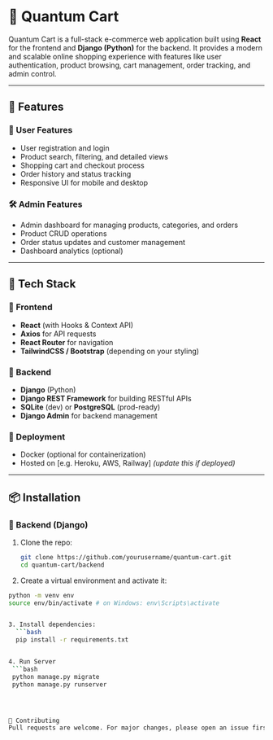 # 🛒 Quantum Cart

Quantum Cart is a full-stack e-commerce web application built using **React** for the frontend and **Django (Python)** for the backend. It provides a modern and scalable online shopping experience with features like user authentication, product browsing, cart management, order tracking, and admin control.

---

## 🚀 Features

### 👥 User Features
- User registration and login
- Product search, filtering, and detailed views
- Shopping cart and checkout process
- Order history and status tracking
- Responsive UI for mobile and desktop

### 🛠️ Admin Features
- Admin dashboard for managing products, categories, and orders
- Product CRUD operations
- Order status updates and customer management
- Dashboard analytics (optional)

---

## 🧰 Tech Stack

### 🔹 Frontend
- **React** (with Hooks & Context API)
- **Axios** for API requests
- **React Router** for navigation
- **TailwindCSS / Bootstrap** (depending on your styling)

### 🔹 Backend
- **Django** (Python)
- **Django REST Framework** for building RESTful APIs
- **SQLite** (dev) or **PostgreSQL** (prod-ready)
- **Django Admin** for backend management

### 🔹 Deployment
- Docker (optional for containerization)
- Hosted on [e.g. Heroku, AWS, Railway] *(update this if deployed)*

---

## 📦 Installation

### 🔧 Backend (Django)
1. Clone the repo:
   ```bash
   git clone https://github.com/yourusername/quantum-cart.git
   cd quantum-cart/backend


2. Create a virtual environment and activate it:
  ```bash
  python -m venv env
  source env/bin/activate # on Windows: env\Scripts\activate


3. Install dependencies:
    ```bash
    pip install -r requirements.txt


4. Run Server 
   ```bash
   python manage.py migrate
   python manage.py runserver




🙌 Contributing
Pull requests are welcome. For major changes, please open an issue first to discuss what you would like to change or improve.
